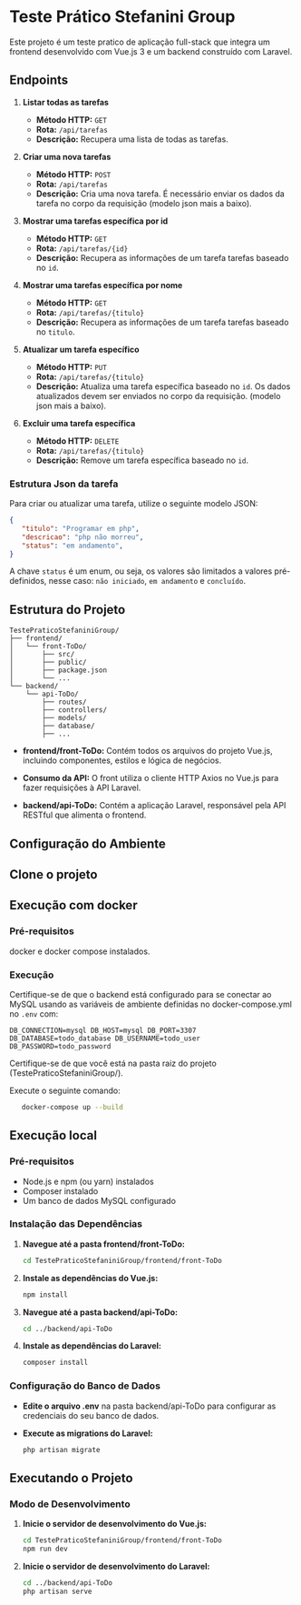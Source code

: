 # Teste Prático Stefanini Group

Este projeto é um teste pratico de aplicação full-stack que integra um frontend desenvolvido com Vue.js 3 e um backend construído com Laravel. 

## Endpoints

1. **Listar todas as tarefas**
   - **Método HTTP:** `GET`
   - **Rota:** `/api/tarefas`
   - **Descrição:** Recupera uma lista de todas as tarefas.

2. **Criar uma nova tarefas**
   - **Método HTTP:** `POST`
   - **Rota:** `/api/tarefas`
   - **Descrição:** Cria uma nova tarefa. 
   É necessário enviar os dados da tarefa no corpo da requisição (modelo json mais a baixo).

3. **Mostrar uma tarefas específica por id**
   - **Método HTTP:** `GET`
   - **Rota:** `/api/tarefas/{id}`
   - **Descrição:** Recupera as informações de um tarefa tarefas baseado no `id`.

3. **Mostrar uma tarefas específica por nome**
   - **Método HTTP:** `GET`
   - **Rota:** `/api/tarefas/{titulo}`
   - **Descrição:** Recupera as informações de um tarefa tarefas baseado no `titulo`.

4. **Atualizar um tarefa específico**
   - **Método HTTP:** `PUT`
   - **Rota:** `/api/tarefas/{titulo}`
   - **Descrição:** Atualiza uma tarefa específica baseado no `id`. Os dados atualizados devem ser enviados no corpo da requisição. (modelo json mais a baixo).

5. **Excluir uma tarefa específica**
   - **Método HTTP:** `DELETE`
   - **Rota:** `/api/tarefas/{titulo}`
   - **Descrição:** Remove um tarefa específica baseado no `id`.

### Estrutura Json da tarefa

Para criar ou atualizar uma tarefa, utilize o seguinte modelo JSON:

```json
{
   "titulo": "Programar em php",
   "descricao": "php não morreu",
   "status": "em andamento",
}
```
A chave `status` é um enum, ou seja, os valores são limitados a valores pré-definidos, nesse caso: `não iniciado`, `em andamento` e `concluído`.

## Estrutura do Projeto

```
TestePraticoStefaniniGroup/
├── frontend/
│   └── front-ToDo/
│       ├── src/
│       ├── public/
│       ├── package.json
│       └── ...
└── backend/
    └── api-ToDo/
        ├── routes/
        ├── controllers/
        ├── models/
        ├── database/
        ├── ...
```

* **frontend/front-ToDo:** Contém todos os arquivos do projeto Vue.js, incluindo componentes, estilos e lógica de negócios.

* **Consumo da API:** O front utiliza o cliente HTTP Axios no Vue.js para fazer requisições à API Laravel.

* **backend/api-ToDo:** Contém a aplicação Laravel, responsável pela API RESTful que alimenta o frontend.

## Configuração do Ambiente

## Clone o projeto

## Execução com docker
### Pré-requisitos
docker e docker compose instalados.

### Execução
Certifique-se de que o backend está configurado para se conectar ao MySQL usando as variáveis de ambiente definidas no docker-compose.yml no `.env` com:

   `
   DB_CONNECTION=mysql
   DB_HOST=mysql
   DB_PORT=3307
   DB_DATABASE=todo_database
   DB_USERNAME=todo_user
   DB_PASSWORD=todo_password
   `

Certifique-se de que você está na pasta raiz do projeto (TestePraticoStefaniniGroup/).

Execute o seguinte comando:

```bash
   docker-compose up --build
```

## Execução local

### Pré-requisitos
* Node.js e npm (ou yarn) instalados
* Composer instalado
* Um banco de dados MySQL configurado

### Instalação das Dependências

1. **Navegue até a pasta frontend/front-ToDo:**
   ```bash
   cd TestePraticoStefaniniGroup/frontend/front-ToDo
   ```
2. **Instale as dependências do Vue.js:**
   ```bash
   npm install
   ```

3. **Navegue até a pasta backend/api-ToDo:**
   ```bash
   cd ../backend/api-ToDo
   ```
4. **Instale as dependências do Laravel:**
   ```bash
   composer install
   ```

### Configuração do Banco de Dados
* **Edite o arquivo .env** na pasta backend/api-ToDo para configurar as credenciais do seu banco de dados.

* **Execute as migrations do Laravel:**
   ```bash
   php artisan migrate
   ```

## Executando o Projeto

### Modo de Desenvolvimento

1. **Inicie o servidor de desenvolvimento do Vue.js:**
   ```bash
   cd TestePraticoStefaniniGroup/frontend/front-ToDo
   npm run dev
   ```

2. **Inicie o servidor de desenvolvimento do Laravel:**
   ```bash
   cd ../backend/api-ToDo
   php artisan serve
   ```
